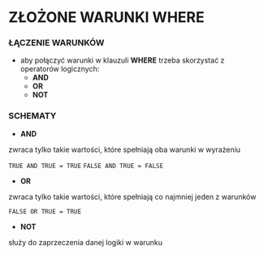 # ZŁOŻONE WARUNKI WHERE

### ŁĄCZENIE WARUNKÓW

- aby połączyć warunki w klauzuli **WHERE** trzeba skorzystać z operatorów logicznych:
    - **AND**
    - **OR**
    - **NOT**

### SCHEMATY

- **AND**  
  
zwraca tylko takie wartości, które spełniają oba warunki w wyrażeniu

`TRUE AND TRUE = TRUE`
`FALSE AND TRUE = FALSE`

- **OR**

zwraca tylko takie wartości, które spełniają co najmniej jeden z warunków 

`FALSE OR TRUE = TRUE`

- **NOT**

służy do zaprzeczenia danej logiki w warunku